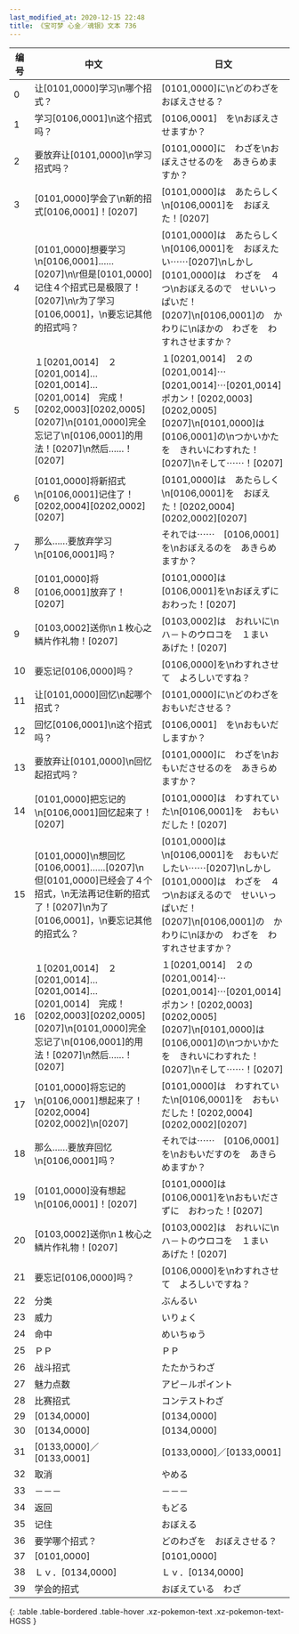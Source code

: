 ```yaml
---
last_modified_at: 2020-12-15 22:48
title: 《宝可梦 心金／魂银》文本 736
---
```

| 编号 | 中文 | 日文 |
| ---- | ---- | ---- |
| 0 | 让[0101,0000]学习\n哪个招式？ | [0101,0000]に\nどのわざを　おぼえさせる？ |
| 1 | 学习[0106,0001]\n这个招式吗？ | [0106,0001]　を\nおぼえさせますか？ |
| 2 | 要放弃让[0101,0000]\n学习招式吗？ | [0101,0000]に　わざを\nおぼえさせるのを　あきらめますか？ |
| 3 | [0101,0000]学会了\n新的招式[0106,0001]！[0207] | [0101,0000]は　あたらしく\n[0106,0001]を　おぼえた！[0207] |
| 4 | [0101,0000]想要学习\n[0106,0001]……[0207]\n\r但是[0101,0000]记住４个招式已是极限了！[0207]\n\r为了学习[0106,0001]，\n要忘记其他的招式吗？ | [0101,0000]は　あたらしく\n[0106,0001]を　おぼえたい⋯⋯[0207]\nしかし　[0101,0000]は　わざを　４つ\nおぼえるので　せいいっぱいだ！[0207]\n[0106,0001]の　かわりに\nほかの　わざを　わすれさせますか？ |
| 5 | １[0201,0014]　２[0201,0014]…[0201,0014]…[0201,0014]　完成！[0202,0003][0202,0005][0207]\n[0101,0000]完全忘记了\n[0106,0001]的用法！[0207]\n然后……！[0207] | １[0201,0014]　２の[0201,0014]⋯[0201,0014]⋯[0201,0014]　ポカン！[0202,0003][0202,0005][0207]\n[0101,0000]は　[0106,0001]の\nつかいかたを　きれいにわすれた！[0207]\nそして⋯⋯！[0207] |
| 6 | [0101,0000]将新招式\n[0106,0001]记住了！[0202,0004][0202,0002][0207] | [0101,0000]は　あたらしく\n[0106,0001]を　おぼえた！[0202,0004][0202,0002][0207] |
| 7 | 那么……要放弃学习\n[0106,0001]吗？ | それでは⋯⋯　[0106,0001]を\nおぼえるのを　あきらめますか？ |
| 8 | [0101,0000]将[0106,0001]放弃了！[0207] | [0101,0000]は　[0106,0001]を\nおぼえずに　おわった！[0207] |
| 9 | [0103,0002]送你\n１枚心之鳞片作礼物！[0207] | [0103,0002]は　おれいに\nハ－トのウロコを　１まい　あげた！[0207] |
| 10 | 要忘记[0106,0000]吗？ | [0106,0000]を\nわすれさせて　よろしいですね？ |
| 11 | 让[0101,0000]回忆\n起哪个招式？ | [0101,0000]に\nどのわざを　おもいださせる？ |
| 12 | 回忆[0106,0001]\n这个招式吗？ | [0106,0001]　を\nおもいだしますか？ |
| 13 | 要放弃让[0101,0000]\n回忆起招式吗？ | [0101,0000]に　わざを\nおもいださせるのを　あきらめますか？ |
| 14 | [0101,0000]把忘记的\n[0106,0001]回忆起来了！[0207] | [0101,0000]は　わすれていた\n[0106,0001]を　おもいだした！[0207] |
| 15 | [0101,0000]\n想回忆[0106,0001]……[0207]\n但[0101,0000]已经会了４个招式，\n无法再记住新的招式了！[0207]\n为了[0106,0001]，\n要忘记其他的招式么？ | [0101,0000]は\n[0106,0001]を　おもいだしたい⋯⋯[0207]\nしかし　[0101,0000]は　わざを　４つ\nおぼえるので　せいいっぱいだ！[0207]\n[0106,0001]の　かわりに\nほかの　わざを　わすれさせますか？ |
| 16 | １[0201,0014]　２[0201,0014]…[0201,0014]…[0201,0014]　完成！[0202,0003][0202,0005][0207]\n[0101,0000]完全忘记了\n[0106,0001]的用法！[0207]\n然后……！[0207] | １[0201,0014]　２の[0201,0014]⋯[0201,0014]⋯[0201,0014]　ポカン！[0202,0003][0202,0005][0207]\n[0101,0000]は　[0106,0001]の\nつかいかたを　きれいにわすれた！[0207]\nそして⋯⋯！[0207] |
| 17 | [0101,0000]将忘记的\n[0106,0001]想起来了！[0202,0004][0202,0002]\n[0207] | [0101,0000]は　わすれていた\n[0106,0001]を　おもいだした！[0202,0004][0202,0002][0207] |
| 18 | 那么……要放弃回忆\n[0106,0001]吗？ | それでは⋯⋯　[0106,0001]を\nおもいだすのを　あきらめますか？ |
| 19 | [0101,0000]没有想起\n[0106,0001]！[0207] | [0101,0000]は　[0106,0001]を\nおもいださずに　おわった！[0207] |
| 20 | [0103,0002]送你\n１枚心之鳞片作礼物！[0207] | [0103,0002]は　おれいに\nハ－トのウロコを　１まい　あげた！[0207] |
| 21 | 要忘记[0106,0000]吗？ | [0106,0000]を\nわすれさせて　よろしいですね？ |
| 22 | 分类 | ぶんるい |
| 23 | 威力 | いりょく |
| 24 | 命中 | めいちゅう |
| 25 | ＰＰ | ＰＰ |
| 26 | 战斗招式 | たたかうわざ |
| 27 | 魅力点数 | アピ－ルポイント |
| 28 | 比赛招式 | コンテストわざ |
| 29 | [0134,0000] | [0134,0000] |
| 30 | [0134,0000] | [0134,0000] |
| 31 | [0133,0000]／[0133,0001] | [0133,0000]／[0133,0001] |
| 32 | 取消 | やめる |
| 33 | －－－ | －－－ |
| 34 | 返回 | もどる |
| 35 | 记住 | おぼえる |
| 36 | 要学哪个招式？ | どのわざを　おぼえさせる？ |
| 37 | [0101,0000] | [0101,0000] |
| 38 | Ｌｖ．[0134,0000] | Ｌｖ．[0134,0000] |
| 39 | 学会的招式 | おぼえている　わざ |
{: .table .table-bordered .table-hover .xz-pokemon-text .xz-pokemon-text-HGSS }